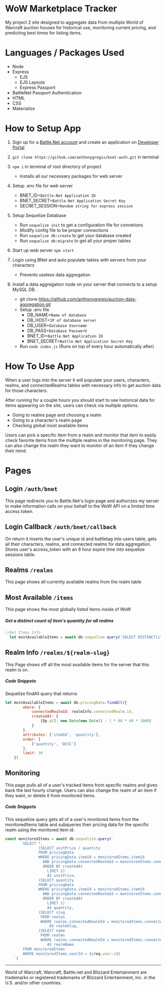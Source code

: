 # WoW Marketplace Tracker

My project 2 site designed to aggregate data from multiple World of Warcraft auction houses for historical use, monitoring current pricing, and predicting best times for listing items.

# Languages / Packages Used
- Node
- Express 
    - EJS
    - EJS Layouts
    - Express Passport
- BattleNet Passport Authentication
- HTML
- CSS
- Materialize

# How to Setup App

1. Sign up for a [Battle.Net account](https://us.battle.net/account/creation/flow/heal-up-full) and create an application on [Developer Portal](https://develop.battle.net/)

2. `git clone https://github.com/anthonygregis/bnet-auth.git` in terminal

3. `npm i` in terminal of root directory of project
    - Installs all our necessary packages for web server
    
4. Setup .env file for web server
    - BNET_ID=`Battle.Net Application ID`
    - BNET_SECRET=`Battle.Net Application Secret Key`
    - SECRET_SESSION=`Random string for express session`
    
5. Setup Sequelize Database
    - Run `sequelize init` to get a configuration file for connetions
    - Modify config file to be proper connections
    - Run `sequelize db:create` to get your database created
    - Run `sequelize db:migrate` to get all your proper tables
    
6. Start up web server `npm start`

7. Login using BNet and auto populate tables with servers from your characters
    - Prevents useless data aggregation

8. Install a data aggregation node on your server that connects to a setup MySQL DB.
    - git clone https://github.com/anthonygregis/auction-data-aggregation.git
    - Setup .env file
        - DB_NAME=`Name of database`
        - DB_HOST=`IP of database server`
        - DB_USER=`Database Username`
        - DB_PASS=`Database Password`
        - BNET_ID=`Battle.Net Application ID`
        - BNET_SECRET=`Battle.Net Application Secret Key`
    - Run `node index.js` (Runs on top of every hour automatically after)
    
# How To Use App

When a user logs into the server it will populate your users, characters, realms, and connectedRealms tables with necessary info to get auction data for those characters.

After running for a couple hours you should start to see historical data for items appearing on the site, users can check via multiple options.
- Going to realms page and choosing a realm
- Going to a character's realm page
- Checking global most available items

Users can pick a specific item from a realm and monitor that item to easily check favorite items from the multiple realms in the monitoring page.
They can also change the realm they want to monitor of an item if they change their mind.

# Pages

## Login `/auth/bnet`

This page redirects you to Battle.Net's login page and authorizes my server to make information calls on your behalf to the WoW API on a limited time access token.

## Login Callback `/auth/bnet/callback`

On return it inserts the user's unique id and battletag into users table, gets all their characters, realms, and connected realms for data aggregation.
Stores user's access_token with an 8 hour expire time into sequelize sessions table.

## Realms `/realms`

This page shows all currently available realms from the realm table

## Most Available `/items`

This page shows the most globally listed items inside of WoW

##### Get a distinct count of item's quantity for all realms
```javascript
//Get Items Info
  let mostAvailableItems = await db.sequelize.query(`SELECT DISTINCT(itemId), COUNT(quantity) 'totalQuantity' FROM pricingData GROUP BY itemId ORDER BY 'totalQuantity' LIMIT 40`, { type: QueryTypes.SELECT })
```

## Realm Info `/realms/${realm-slug}`

This Page shows off all the most available items for the server that this realm is on.

##### Code Snippets

Sequelize findAll query that returns 

```javascript
let mostAvailableItems = await db.pricingData.findAll({
        where: {
            connectedRealmId: realmInfo.connectedRealm.id,
            createdAt: {
                [Op.gt]: new Date(new Date() - 1 * 60 * 60 * 1000)
            }
        },
        attributes: ['itemId', 'quantity'],
        order: [
            ['quantity', 'DESC']
        ],
        limit: 10
    })
```

## Monitoring 

This page pulls all of a user's tracked items from specific realms and gives back the last hourly change.
Users can also change the realm of an item if they want, or delete it from monitored items.

##### Code Snippets

This sequelize query gets all of a user's monitored items from the monitoredItems table and subqueries their pricing data for the specific realm using the monitored item id.

```javascript
const monitoredItems = await db.sequelize.query(`
        SELECT *,
               (SELECT unitPrice / quantity
               FROM pricingData 
               WHERE pricingData.itemId = monitoredItems.itemId 
                 AND pricingData.connectedRealmId = monitoredItems.connectedRealmId
                 ORDER BY createdAt
                   LIMIT 1)
                   AS unitPrice,
               (SELECT quantity 
               FROM pricingData
               WHERE pricingData.itemId = monitoredItems.itemId 
                 AND pricingData.connectedRealmId = monitoredItems.connectedRealmId
                 ORDER BY createdAt
                   LIMIT 1) 
                   AS quantity,
               (SELECT slug
                FROM realms
                WHERE realms.connectedRealmId = monitoredItems.connectedRealmId)
                    AS realmSlug,
               (SELECT name
                FROM realms
                WHERE realms.connectedRealmId = monitoredItems.connectedRealmId)
                   AS realmName
        FROM monitoredItems
        WHERE monitoredItems.userId = ${req.user.id}
    `)
```

---

World of Warcraft, Warcraft, Battle.net and Blizzard Entertainment are trademarks or registered trademarks of Blizzard Entertainment, Inc. in the U.S. and/or other countries.
